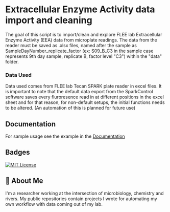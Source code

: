 
# Extracellular Enzyme Activity data import and cleaning

The goal of this script is to import/clean and explore FLEE lab Extracellular Enzyme Activity (EEA) data from microplate readings. The data from the reader must be saved as .xlsx files, named after the sample as SampleDayNumber_replicate_factor (ex: S09_B_C3 in the sample case represents 9th day sample, replicate B, factor level "C3") within the "data" folder.
### Data Used
Data used comes from FLEE lab Tecan SPARK plate reader in excel files. It is important to note that the default data export from the SparkControl software saves every fluroresence read in at different positions in the excel sheet and for that reason, for non-default setups, the initial functions needs to be altered. (An automation of this is planned for future use)

## Documentation

For sample usage see the example in the [Documentation](https://github.com/Selkubi/ExtracellularEnzymeActivity_Data_Prep/blob/main/docs/simple-usage.md)


## Badges

[![MIT License](https://img.shields.io/badge/License-MIT-green.svg)](https://choosealicense.com/licenses/mit/)


## 🚀 About Me
I'm a researcher working at the intersection of microbiology, chemistry and rivers. 
My public repositories contain projects I wrote for automating my own workflow with data coming out of my lab. 
